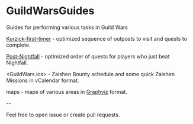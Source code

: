 # GuildWarsGuides
Guides for performing various tasks in Guild Wars

[Kurzick-first-timer](Kurzick-first-timer.md) - optimized sequence of outposts to visit
and quests to complete.

[Post-Nightfall](Post-Nightfall.md) - optimized order of quests for players who just beat Nightfall.

<GuildWars.ics> - Zaishen Bounty schedule and some quick Zaishen Missions in vCalendar format.

maps - maps of various areas in [Graphviz](https://graphviz.org/) format.

--

Feel free to open issue or create pull requests.
